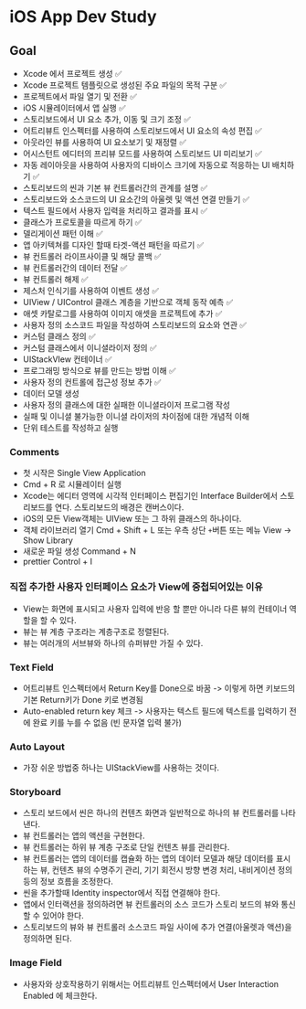 #  iOS App Dev Study

##  Goal
- Xcode 에서 프로젝트 생성 ✅
- Xcode 프로젝트 템플릿으로 생성된 주요 파일의 목적 구분 ✅
- 프로젝트에서 파일 열기 및 전환 ✅
- iOS 시뮬레이터에서 앱 실행  ✅
- 스토리보드에서 UI 요소 추가, 이동 및 크기 조정 ✅
- 어트리뷰트 인스펙터를 사용하여 스토리보드에서 UI 요소의 속성 편집  ✅
- 아웃라인 뷰를 사용하여 UI 요소보기 및 재정렬  ✅
- 어시스턴트 에디터의 프리뷰 모드를 사용하여 스토리보드 UI 미리보기  ✅
- 자동 레이아웃을 사용하여 사용자의 디바이스 크기에 자동으로 적응하는 UI 배치하기 ✅
- 스토리보드의 씬과 기본 뷰 컨트롤러간의 관계를 설명 ✅
- 스토리보드와 소스코드의 UI 요소간의 아울렛 및 액션 연결 만들기 ✅
- 텍스트 필드에서 사용자 입력을 처리하고 결과를 표시 ✅
- 클래스가 프로토콜을 따르게 하기 ✅
- 델리게이션 패턴 이해 ✅
- 앱 아키텍쳐를 디자인 할때 타겟-액션 패턴을 따르기 ✅
- 뷰 컨트롤러 라이프사이클 및 해당 콜백 ✅
- 뷰 컨트롤러간의 데이터 전달 ✅
- 뷰 컨트롤러 해제 ✅
- 제스처 인식기를 사용하여 이벤트 생성 ✅
- UIView / UIControl 클래스 계층을 기반으로 객체 동작 예측 ✅
- 애셋 카탈로그를 사용하여 이미지 애셋을 프로젝트에 추가 ✅
- 사용자 정의 소스코드 파일을 작성하여 스토리보드의 요소와 연관 ✅
- 커스텀 클래스 정의 ✅
- 커스텀 클래스에서 이니셜라이저 정의 ✅
- UIStackVIew 컨테이너 ✅
- 프로그래밍 방식으로 뷰를 만드는 방법 이해 ✅
- 사용자 정의 컨트롤에 접근성 정보 추가 ✅
- 데이터 모델 생성
- 사용자 정의 클래스에 대한 실패한 이니셜라이저 프로그램 작성
- 실패 및 이니셜 불가능한 이니셜 라이저의 차이점에 대한 개념적 이해
- 단위 테스트를 작성하고 실행


### Comments

- 첫 시작은 Single View Application
- Cmd + R 로 시뮬레이터 실행
- Xcode는 에디터 영역에 시각적 인터페이스 편집기인 Interface Builder에서 스토리보드를 연다. 스토리보드의 배경은 캔버스이다. 
- iOS의 모든 View객체는 UIView 또는 그 하위 클래스의 하나이다.
- 객체 라이브러리 열기 Cmd + Shift + L 또는 우측 상단 `+`버튼 또는 메뉴 View -> Show Library
- 새로운 파일 생성 Command + N
- prettier Control + I

### 직접 추가한 사용자 인터페이스 요소가 View에 중첩되어있는 이유
- View는 화면에 표시되고 사용자 입력에 반응 할 뿐만 아니라 다른 뷰의 컨테이너 역할을 할 수 있다.
- 뷰는 뷰 계층 구조라는 계층구조로 정렬된다.
- 뷰는 여러개의 서브뷰와 하나의 슈퍼뷰만 가질 수 있다.

### Text Field
- 어트리뷰트 인스펙터에서 Return Key를 Done으로 바꿈 -> 이렇게 하면 키보드의 기본 Return키가 Done 키로 변경됨
- Auto-enabled return key 체크 -> 사용자는 텍스트 필드에 텍스트를 입력하기 전에 완료 키를 누를 수 없음 (빈 문자열 입력 불가)

### Auto Layout
- 가장 쉬운 방법중 하나는 UIStackView를 사용하는 것이다.

### Storyboard
- 스토리 보드에서 씬은 하나의 컨텐츠 화면과 일반적으로 하나의 뷰 컨트롤러를 나타낸다.
- 뷰 컨트롤러는 앱의 액션을 구현한다.
- 뷰 컨트롤러는 하위 뷰 계층 구조로 단일 컨텐츠 뷰를 관리한다.
- 뷰 컨트롤러는 앱의 데이터를 캡슐화 하는 앱의 데이터 모델과 해당 데이터를 표시하는 뷰, 컨텐츠 뷰의 수명주기 관리, 기기 회전시 방향 변경 처리, 내비게이션 정의 등의 정보 흐름을 조정한다.
- 씬을 추가할때 Identity inspector에서 직접 연결해야 한다.
- 앱에서 인터랙션을 정의하려면 뷰 컨트롤러의 소스 코드가 스토리 보드의 뷰와 통신 할 수 있어야 한다.
- 스토리보드의 뷰와 뷰 컨트롤러 소스코드 파일 사이에 추가 연결(아울렛과 액션)을 정의하면 된다.

### Image Field

- 사용자와 상호작용하기 위해서는 어트리뷰트 인스펙터에서  User Interaction Enabled 에 체크한다.

